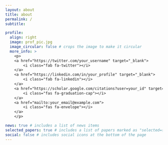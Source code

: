```yaml
---
layout: about
title: about
permalink: /
subtitle: 

profile:
  align: right
  image: prof_pic.jpg
  image_circular: false # crops the image to make it circular
  more_info: >
    <p>
    <a href="https://twitter.com/your_username" target="_blank">
        <i class="fab fa-twitter"></i>
    </a>
    <a href="https://linkedin.com/in/your_profile" target="_blank">
        <i class="fab fa-linkedin"></i>
    </a>
    <a href="https://scholar.google.com/citations?user=your_id" target="_blank">
        <i class="fas fa-graduation-cap"></i>
    </a>
    <a href="mailto:your_email@example.com">
        <i class="fas fa-envelope"></i>
    </a>
    </p>

news: true # includes a list of news items
selected_papers: true # includes a list of papers marked as "selected={true}"
social: false # includes social icons at the bottom of the page
---
```

